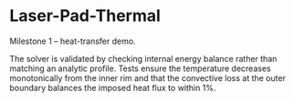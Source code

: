 ﻿# Laser-Pad-Thermal

Milestone 1 – heat-transfer demo.

The solver is validated by checking internal energy balance rather than
matching an analytic profile. Tests ensure the temperature decreases
monotonically from the inner rim and that the convective loss at the
outer boundary balances the imposed heat flux to within 1%.
